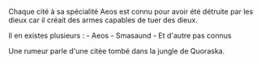 Chaque cité à sa spécialité
Aeos est connu pour avoir été détruite par les dieux car il créait des armes capables de tuer des dieux.

Il en existes plusieurs :
	- Aeos
	- Smasaund
	- Et d'autre pas connus

Une rumeur parle d'une citée tombé dans la jungle de Quoraska.